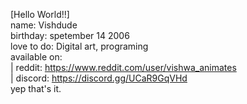 [Hello World!!]                                              
name: Vishdude                                          
birthday: spetember 14 2006                             
love to do: Digital art, programing                     
available on:                                           
   | reddit: https://www.reddit.com/user/vishwa_animates  
   | discord: https://discord.gg/UCaR9GqVHd               
yep that's it.  
